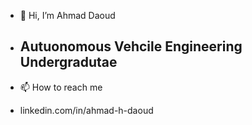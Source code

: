 - 👋 Hi, I’m Ahmad Daoud
- ## Autuonomous Vehcile Engineering Undergradutae

- 📫 How to reach me
- linkedin.com/in/ahmad-h-daoud


<!---
ahmaddaoud2003/ahmaddaoud2003 is a ✨ special ✨ repository because its `README.md` (this file) appears on your GitHub profile.
You can click the Preview link to take a look at your changes.
--->

